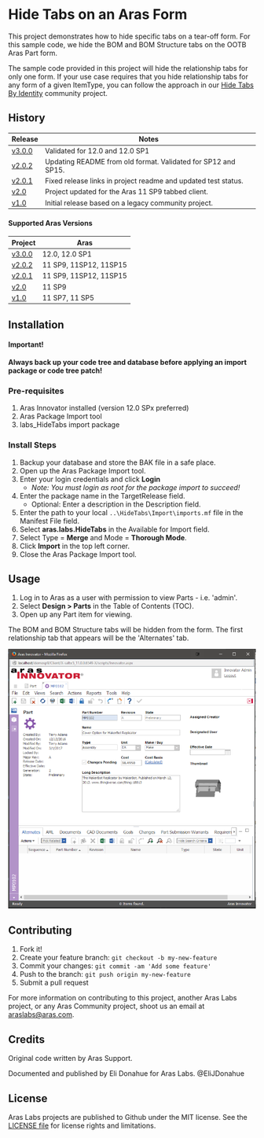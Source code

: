 # Hide Tabs on an Aras Form

This project demonstrates how to hide specific tabs on a tear-off form. For this sample code, we hide the BOM and BOM Structure tabs on the OOTB Aras Part form.

The sample code provided in this project will hide the relationship tabs for only one form. If your use case requires that you hide relationship tabs for any form of a given ItemType, you can follow the approach in our [Hide Tabs By Identity](https://github.com/ArasLabs/hide-tabs-by-identity) community project.

## History
Release | Notes
--------|--------
[v3.0.0](https://github.com/ArasLabs/hide-tabs/releases/tag/v3.0.0) | Validated for 12.0 and 12.0 SP1
[v2.0.2](https://github.com/ArasLabs/hide-tabs/releases/tag/v2.0.2) | Updating README from old format. Validated for SP12 and SP15.
[v2.0.1](https://github.com/ArasLabs/hide-tabs/releases/tag/v2.0.1) | Fixed release links in project readme and updated test status.
[v2.0](https://github.com/ArasLabs/hide-tabs/releases/tag/v2.0) | Project updated for the Aras 11 SP9 tabbed client.
[v1.0](https://github.com/ArasLabs/hide-tabs/releases/tag/v1.0) | Initial release based on a legacy community project.

#### Supported Aras Versions
Project | Aras 
--------|--------
[v3.0.0](https://github.com/ArasLabs/hide-tabs/releases/tag/v3.0.0) | 12.0, 12.0 SP1
[v2.0.2](https://github.com/ArasLabs/hide-tabs/releases/tag/v2.0.2) | 11 SP9, 11SP12, 11SP15
[v2.0.1](https://github.com/ArasLabs/hide-tabs/releases/tag/v2.0.1) | 11 SP9, 11SP12, 11SP15
[v2.0](https://github.com/ArasLabs/hide-tabs/releases/tag/v2.0) | 11 SP9
[v1.0](https://github.com/ArasLabs/hide-tabs/releases/tag/v1.0) | 11 SP7, 11 SP5

## Installation

#### Important!
**Always back up your code tree and database before applying an import package or code tree patch!**

### Pre-requisites

1. Aras Innovator installed (version 12.0 SPx preferred)
2. Aras Package Import tool
3. labs_HideTabs import package

### Install Steps

1. Backup your database and store the BAK file in a safe place.
2. Open up the Aras Package Import tool.
3. Enter your login credentials and click **Login**
    * _Note: You must login as root for the package import to succeed!_
4. Enter the package name in the TargetRelease field.
    * Optional: Enter a description in the Description field.
5. Enter the path to your local `..\HideTabs\Import\imports.mf` file in the Manifest File field.
6. Select **aras.labs.HideTabs** in the Available for Import field.
7. Select Type = **Merge** and Mode = **Thorough Mode**.
8. Click **Import** in the top left corner.
9. Close the Aras Package Import tool.

## Usage

1. Log in to Aras as a user with permission to view Parts - i.e. 'admin'.
2. Select **Design > Parts** in the Table of Contents (TOC).
3. Open up any Part item for viewing.

The BOM and BOM Structure tabs will be hidden from the form. The first relationship tab that appears will be the 'Alternates' tab.

![Hidden Tabs Example](./Screenshots/hidden_tabs_example.PNG)

## Contributing

1. Fork it!
2. Create your feature branch: `git checkout -b my-new-feature`
3. Commit your changes: `git commit -am 'Add some feature'`
4. Push to the branch: `git push origin my-new-feature`
5. Submit a pull request

For more information on contributing to this project, another Aras Labs project, or any Aras Community project, shoot us an email at araslabs@aras.com.

## Credits

Original code written by Aras Support.

Documented and published by Eli Donahue for Aras Labs. @EliJDonahue

## License

Aras Labs projects are published to Github under the MIT license. See the [LICENSE file](./LICENSE.md) for license rights and limitations.